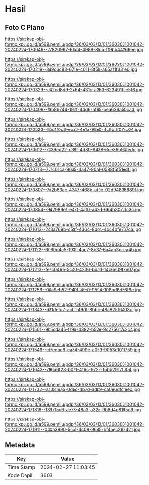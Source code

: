 # Hasil

## Foto C Plano

https://sirekap-obj-formc.kpu.go.id/a599/pemilu/pdpr/36/03/03/10/01/3603031001042-20240224-170049--27820997-66d4-4989-8fc5-ff9bb44269ee.jpg

https://sirekap-obj-formc.kpu.go.id/a599/pemilu/pdpr/36/03/03/10/01/3603031001042-20240224-170219--3d9c6c83-671e-4011-8f5b-a65af1f331e0.jpg

https://sirekap-obj-formc.kpu.go.id/a599/pemilu/pdpr/36/03/03/10/01/3603031001042-20240224-170329--c42cd8d9-2464-431c-a363-623401fbe5f6.jpg

https://sirekap-obj-formc.kpu.go.id/a599/pemilu/pdpr/36/03/03/10/01/3603031001042-20240224-170409--f9b86744-192f-44d6-af95-bea639a50cad.jpg

https://sirekap-obj-formc.kpu.go.id/a599/pemilu/pdpr/36/03/03/10/01/3603031001042-20240224-170526--85d1f0c8-eba5-4e1a-98e0-4c8b4f07ac04.jpg

https://sirekap-obj-formc.kpu.go.id/a599/pemilu/pdpr/36/03/03/10/01/3603031001042-20240224-170612--7339ed22-c38f-4d80-9488-6ce36b94fedc.jpg

https://sirekap-obj-formc.kpu.go.id/a599/pemilu/pdpr/36/03/03/10/01/3603031001042-20240224-170713--721c01ca-96a5-4a47-90a1-0588f5f51edf.jpg

https://sirekap-obj-formc.kpu.go.id/a599/pemilu/pdpr/36/03/03/10/01/3603031001042-20240224-170807--7d2b83ac-4347-468b-af9e-02d94836689f.jpg

https://sirekap-obj-formc.kpu.go.id/a599/pemilu/pdpr/36/03/03/10/01/3603031001042-20240224-170854--942989e1-e47f-4af0-a43d-664b307a1c3c.jpg

https://sirekap-obj-formc.kpu.go.id/a599/pemilu/pdpr/36/03/03/10/01/3603031001042-20240224-171013--243a769b-c59f-4364-8dcc-4bc4dfe767ca.jpg

https://sirekap-obj-formc.kpu.go.id/a599/pemilu/pdpr/36/03/03/10/01/3603031001042-20240224-171122--6060d4c5-193f-4ac7-8b37-6a4ab3ccca4b.jpg

https://sirekap-obj-formc.kpu.go.id/a599/pemilu/pdpr/36/03/03/10/01/3603031001042-20240224-171213--feec046e-5c40-4236-bdad-14c6e09f3e07.jpg

https://sirekap-obj-formc.kpu.go.id/a599/pemilu/pdpr/36/03/03/10/01/3603031001042-20240224-171256--00a9eb52-940f-4fc0-9594-108bd6d56f8e.jpg

https://sirekap-obj-formc.kpu.go.id/a599/pemilu/pdpr/36/03/03/10/01/3603031001042-20240224-171343--d81defd7-acbf-49df-8bbb-48a825f6403c.jpg

https://sirekap-obj-formc.kpu.go.id/a599/pemilu/pdpr/36/03/03/10/01/3603031001042-20240224-171501--9b5cda45-f196-4382-b52e-9c275617c2c4.jpg

https://sirekap-obj-formc.kpu.go.id/a599/pemilu/pdpr/36/03/03/10/01/3603031001042-20240224-171549--cf7edae6-ca84-499e-a059-9053e1011759.jpg

https://sirekap-obj-formc.kpu.go.id/a599/pemilu/pdpr/36/03/03/10/01/3603031001042-20240224-171643--796a6f23-b071-416c-9722-f5bb2917f004.jpg

https://sirekap-obj-formc.kpu.go.id/a599/pemilu/pdpr/36/03/03/10/01/3603031001042-20240224-171732--aa381ea5-0dbc-4b7d-adb9-ca0e6dfcfeec.jpg

https://sirekap-obj-formc.kpu.go.id/a599/pemilu/pdpr/36/03/03/10/01/3603031001042-20240224-171818--1367f5c6-ae73-48a3-a32e-9b8d4d8195d9.jpg

https://sirekap-obj-formc.kpu.go.id/a599/pemilu/pdpr/36/03/03/10/01/3603031001042-20240224-171911--040a3990-5ca1-4c09-9645-bf4aec38e421.jpg


## Metadata

| Key        | Value               |
| ---------- | ------------------- |
| Time Stamp | 2024-02-27 11:03:45 |
| Kode Dapil | 3603                |



